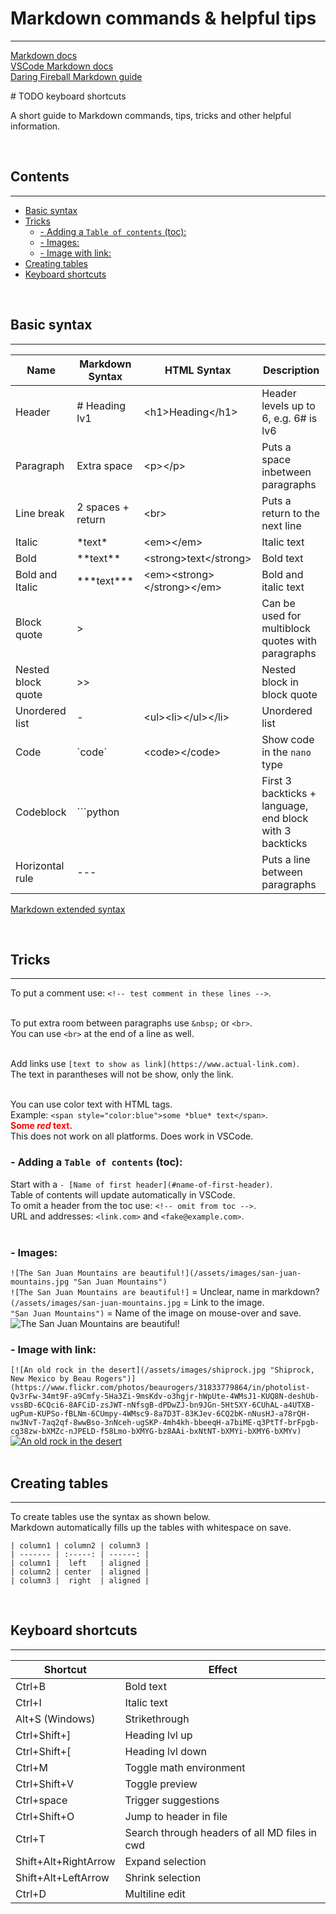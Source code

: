 # Markdown commands & helpful tips <!-- omit from toc -->  
---
[Markdown docs](https://www.markdownguide.org/)  
[VSCode Markdown docs](https://code.visualstudio.com/docs/languages/markdown)  
[Daring Fireball Markdown guide](https://daringfireball.net/projects/markdown/)  
<!-- https://github.com/yzhang-gh/vscode-markdown --> # TODO keyboard shortcuts  
A short guide to Markdown commands, tips, tricks and other helpful information.  

&nbsp;
## Contents <!-- omit from toc -->  
---
- [Basic syntax](#basic-syntax)
- [Tricks](#tricks)
  - [- Adding a `Table of contents` (toc):](#--adding-a-table-of-contents-toc)
  - [- Images:](#--images)
  - [- Image with link:](#--image-with-link)
- [Creating tables](#creating-tables)
- [Keyboard shortcuts](#keyboard-shortcuts)
  
&nbsp;
## Basic syntax  
---
| Name               | Markdown Syntax   | HTML Syntax                        | Description                                              |
| ------------------ | ----------------- | ---------------------------------- | -------------------------------------------------------- |
| Header             | \# Heading lv1    | \<h1\>Heading\</h1\>               | Header levels up to 6, e.g. 6\# is lv6                   |
| Paragraph          | Extra space       | \<p\>\</p\>                        | Puts a space inbetween paragraphs                        |
| Line break         | 2 spaces + return | \<br\>                             | Puts a return to the next line                           |
| Italic             | \*text\*          | \<em\>\</em\>                      | Italic text                                              |
| Bold               | \*\*text\*\*      | \<strong\>text\</strong\>          | Bold text                                                |
| Bold and Italic    | \*\*\*text\*\*\*  | \<em\>\<strong\>\</strong\>\</em\> | Bold and italic text                                     |
| Block quote        | \>                |                                    | Can be used for multiblock quotes with paragraphs        |
| Nested block quote | \>\>              |                                    | Nested block in block quote                              |
| Unordered list     | -                 | \<ul\>\<li\>\</ul\>\</li\>         | Unordered list                                           |
| Code               | \`code\`          | \<code\>\</code\>                  | Show code in the `nano` type                             |
| Codeblock          | \`\`\`python      |                                    | First 3 backticks + language, end block with 3 backticks |
| Horizontal rule    | \---              |                                    | Puts a line between paragraphs                           |

[Markdown extended syntax](https://www.markdownguide.org/extended-syntax/#disabling-automatic-url-linking)  

&nbsp;
## Tricks  
---
To put a comment use: `<!-- test comment in these lines -->`.  
&nbsp;

To put extra room between paragraphs use `&nbsp;` or `<br>`.  
You can use `<br>` at the end of a line as well.  
&nbsp;

Add links use `[text to show as link](https://www.actual-link.com)`.  
The text in parantheses will not be show, only the link.  
&nbsp;

You can use color text with HTML tags.  
Example: `<span style="color:blue">some *blue* text</span>`.  
<span style="color:red">**Some *red* text.**</span>  
This does not work on all platforms. Does work in VSCode.  

### - Adding a `Table of contents` (toc):  
Start with a `- [Name of first header](#name-of-first-header)`.  
Table of contents will update automatically in VSCode.  
To omit a header from the toc use: `<!-- omit from toc -->`.  
URL and addresses: `<link.com>` and `<fake@example.com>`.  
&nbsp;

### - Images:  
`![The San Juan Mountains are beautiful!](/assets/images/san-juan-mountains.jpg "San Juan Mountains")`  
`![The San Juan Mountains are beautiful!]` = Unclear, name in markdown?  
`(/assets/images/san-juan-mountains.jpg` = Link to the image.  
`"San Juan Mountains")` = Name of the image on mouse-over and save.  
![The San Juan Mountains are beautiful!](/assets/images/san-juan-mountains.jpg "San Juan Mountains")
&nbsp;

### - Image with link:  
`[![An old rock in the desert](/assets/images/shiprock.jpg "Shiprock, New Mexico by Beau Rogers")](https://www.flickr.com/photos/beaurogers/31833779864/in/photolist-Qv3rFw-34mt9F-a9Cmfy-5Ha3Zi-9msKdv-o3hgjr-hWpUte-4WMsJ1-KUQ8N-deshUb-vssBD-6CQci6-8AFCiD-zsJWT-nNfsgB-dPDwZJ-bn9JGn-5HtSXY-6CUhAL-a4UTXB-ugPum-KUPSo-fBLNm-6CUmpy-4WMsc9-8a7D3T-83KJev-6CQ2bK-nNusHJ-a78rQH-nw3NvT-7aq2qf-8wwBso-3nNceh-ugSKP-4mh4kh-bbeeqH-a7biME-q3PtTf-brFpgb-cg38zw-bXMZc-nJPELD-f58Lmo-bXMYG-bz8AAi-bxNtNT-bXMYi-bXMY6-bXMYv)`  
[![An old rock in the desert](/assets/images/shiprock.jpg "Shiprock, New Mexico by Beau Rogers")](https://www.flickr.com/photos/beaurogers/31833779864/in/photolist-Qv3rFw-34mt9F-a9Cmfy-5Ha3Zi-9msKdv-o3hgjr-hWpUte-4WMsJ1-KUQ8N-deshUb-vssBD-6CQci6-8AFCiD-zsJWT-nNfsgB-dPDwZJ-bn9JGn-5HtSXY-6CUhAL-a4UTXB-ugPum-KUPSo-fBLNm-6CUmpy-4WMsc9-8a7D3T-83KJev-6CQ2bK-nNusHJ-a78rQH-nw3NvT-7aq2qf-8wwBso-3nNceh-ugSKP-4mh4kh-bbeeqH-a7biME-q3PtTf-brFpgb-cg38zw-bXMZc-nJPELD-f58Lmo-bXMYG-bz8AAi-bxNtNT-bXMYi-bXMY6-bXMYv)  
&nbsp;

## Creating tables  
---
To create tables use the syntax as shown below.  
Markdown automatically fills up the tables with whitespace on save.  
```
| column1 | column2 | column3 |
| ------- | :-----: | ------: |
| column1 |  left   | aligned |
| column2 | center  | aligned |
| column3 |  right  | aligned |
```
&nbsp;

## Keyboard shortcuts  
---
| Shortcut             | Effect                                        |
| -------------------- | --------------------------------------------- |
| Ctrl+B               | Bold text                                     |
| Ctrl+I               | Italic text                                   |
| Alt+S (Windows)      | Strikethrough                                 |
| Ctrl+Shift+]         | Heading lvl up                                |
| Ctrl+Shift+[         | Heading lvl down                              |
| Ctrl+M               | Toggle math environment                       |
| Ctrl+Shift+V         | Toggle preview                                |
| Ctrl+space           | Trigger suggestions                           |
| Ctrl+Shift+O         | Jump to header in file                        |
| Ctrl+T               | Search through headers of all MD files in cwd |
| Shift+Alt+RightArrow | Expand selection                              |
| Shift+Alt+LeftArrow  | Shrink selection                              |
| Ctrl+D               | Multiline edit                                |
